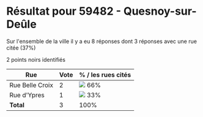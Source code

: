 # Résultat pour 59482 - Quesnoy-sur-Deûle

Sur l'ensemble de la ville il y a eu 8 réponses dont 3 réponses avec une rue citée (37%)

2 points noirs identifiés

| Rue | Vote | % / les rues cités|
|-----|------|-------------------|
| Rue Belle Croix | 2 | <img src="../../img/bar_66.gif" />&nbsp;66%|
| Rue d'Ypres | 1 | <img src="../../img/bar_33.gif" />&nbsp;33%|
| **Total** | 3 | 100%|
